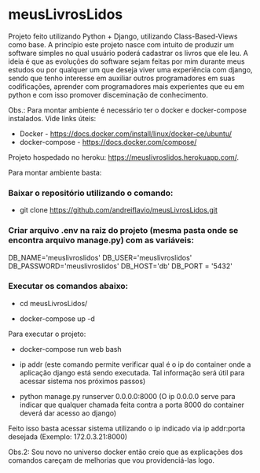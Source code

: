 # meusLivrosLidos
Projeto feito utilizando Python + Django, utilizando Class-Based-Views como base. A princípio este projeto nasce com intuito de produzir um software simples no qual usuário poderá cadastrar os livros que ele leu. A ideia é que as evoluções do software sejam feitas por mim durante meus estudos ou por qualquer um que deseja viver uma experiência com django, sendo que tenho interesse em auxiliar outros programadores em suas codificações, aprender com programadores mais experientes que eu em python e com isso promover disceminação de conhecimento.

Obs.: Para montar ambiente é necessário ter o docker e docker-compose instalados. Vide links úteis:
* Docker - https://docs.docker.com/install/linux/docker-ce/ubuntu/
* docker-compose - https://docs.docker.com/compose/


Projeto hospedado no heroku: https://meuslivroslidos.herokuapp.com/.

Para montar ambiente basta:

<h3>Baixar o repositório utilizando o comando:</h3>

* git clone https://github.com/andreiflavio/meusLivrosLidos.git

<h3> Criar arquivo .env na raiz do projeto (mesma pasta onde se encontra arquivo manage.py) com as variáveis:</h3>
DB_NAME='meuslivroslidos'
DB_USER='meuslivroslidos'
DB_PASSWORD='meuslivroslidos'
DB_HOST='db'
DB_PORT = '5432'

<h3>Executar os comandos abaixo:</h3>

* cd meusLivrosLidos/

* docker-compose up -d

Para executar o projeto:

* docker-compose run web bash

* ip addr (este comando permite verificar qual é o ip do container onde a aplicação django está sendo executada. Tal informação será útil para acessar sistema nos próximos passos)

* python manage.py runserver 0.0.0.0:8000 (O ip 0.0.0.0 serve para indicar que qualquer chamada feita contra a porta 8000 do container deverá dar acesso ao django)

Feito isso basta acessar sistema utilizando o ip indicado via ip addr:porta desejada (Exemplo: 172.0.3.21:8000)

Obs.2: Sou novo no universo docker então creio que as explicações dos comandos careçam de melhorias que vou providenciá-las logo.

